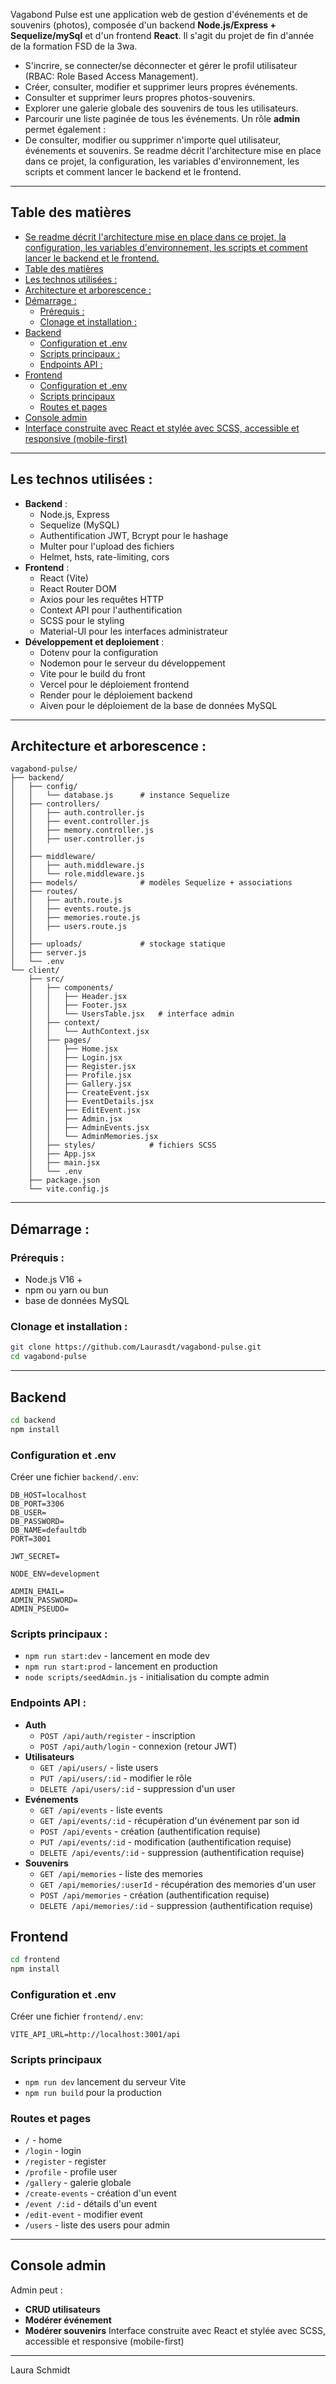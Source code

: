 Vagabond Pulse est une application web de gestion d'événements et de souvenirs (photos), composée d'un backend **Node.js/Express + Sequelize/mySql** et d'un frontend **React**. Il s'agit du projet de fin d'année de la formation FSD de la 3wa. 
* S'incrire, se connecter/se déconnecter et gérer le profil utilisateur (RBAC: Role Based Access Management).
* Créer, consulter, modifier et supprimer leurs propres événements.
* Consulter et supprimer leurs propres photos-souvenirs.
* Explorer une galerie globale des souvenirs de tous les utilisateurs.
* Parcourir une liste paginée de tous les événements.
Un rôle **admin** permet également :
* De consulter, modifier ou supprimer n'importe quel utilisateur, événements et souvenirs.
Se readme décrit l'architecture mise en place dans ce projet, la configuration, les variables d'environnement, les scripts et comment lancer le backend et le frontend.
---
## Table des matières
- [Se readme décrit l'architecture mise en place dans ce projet, la configuration, les variables d'environnement, les scripts et comment lancer le backend et le frontend.](#se-readme-décrit-larchitecture-mise-en-place-dans-ce-projet-la-configuration-les-variables-denvironnement-les-scripts-et-comment-lancer-le-backend-et-le-frontend)
- [Table des matières](#table-des-matières)
- [Les technos utilisées :](#les-technos-utilisées-)
- [Architecture et arborescence :](#architecture-et-arborescence-)
- [Démarrage :](#démarrage-)
  - [Prérequis :](#prérequis-)
  - [Clonage et installation :](#clonage-et-installation-)
- [Backend](#backend)
  - [Configuration et .env](#configuration-et-env)
  - [Scripts principaux :](#scripts-principaux-)
  - [Endpoints API :](#endpoints-api-)
- [Frontend](#frontend)
  - [Configuration et .env](#configuration-et-env-1)
  - [Scripts principaux](#scripts-principaux)
  - [Routes et pages](#routes-et-pages)
- [Console admin](#console-admin)
- [Interface construite avec React et stylée avec SCSS, accessible et responsive (mobile-first)](#interface-construite-avec-react-et-stylée-avec-scss-accessible-et-responsive-mobile-first)
---

## Les technos utilisées :
* **Backend** :
  * Node.js, Express
  * Sequelize (MySQL)
  * Authentification JWT, Bcrypt pour le hashage
  * Multer pour l'upload des fichiers
  * Helmet, hsts, rate-limiting, cors
* **Frontend** :
  * React (Vite)
  * React Router DOM
  * Axios pour les requêtes HTTP
  * Context API pour l'authentification
  * SCSS pour le styling
  * Material-UI pour les interfaces administrateur
* **Développement et deploiement** :
  * Dotenv pour la configuration
  * Nodemon pour le serveur du développement
  * Vite pour le build du front
  * Vercel pour le déploiement frontend
  * Render pour le déploiement backend
  * Aiven pour le déploiement de la base de données MySQL
---
## Architecture et arborescence :

```
vagabond-pulse/
├── backend/
│   ├── config/
│   │   └── database.js      # instance Sequelize
│   ├── controllers/
│   │   ├── auth.controller.js
│   │   ├── event.controller.js
│   │   ├── memory.controller.js
│   │   ├── user.controller.js
│   │   
│   ├── middleware/
│   │   ├── auth.middleware.js
│   │   └── role.middleware.js
│   ├── models/              # modèles Sequelize + associations
│   ├── routes/
│   │   ├── auth.route.js
│   │   ├── events.route.js
│   │   ├── memories.route.js
│   │   ├── users.route.js
│   │ 
│   ├── uploads/             # stockage statique
│   ├── server.js
│   └── .env
└── client/
    ├── src/
    │   ├── components/
    │   │   ├── Header.jsx
    │   │   ├── Footer.jsx
    │   │   └── UsersTable.jsx   # interface admin
    │   ├── context/
    │   │   └── AuthContext.jsx
    │   ├── pages/
    │   │   ├── Home.jsx
    │   │   ├── Login.jsx
    │   │   ├── Register.jsx
    │   │   ├── Profile.jsx
    │   │   ├── Gallery.jsx
    │   │   ├── CreateEvent.jsx
    │   │   ├── EventDetails.jsx
    │   │   ├── EditEvent.jsx
    │   │   ├── Admin.jsx
    │   │   ├── AdminEvents.jsx
    │   │   └── AdminMemories.jsx
    │   ├── styles/            # fichiers SCSS
    │   ├── App.jsx
    │   ├── main.jsx
    │   └── .env
    ├── package.json
    └── vite.config.js
```
---
## Démarrage :
### Prérequis :
* Node.js V16 +
* npm ou yarn ou bun
* base de données MySQL
### Clonage et installation :

```bash
git clone https://github.com/Laurasdt/vagabond-pulse.git
cd vagabond-pulse
```
---
## Backend 
```bash
cd backend
npm install
```

### Configuration et .env
Créer une fichier `backend/.env`:
```dotenv
DB_HOST=localhost
DB_PORT=3306
DB_USER=
DB_PASSWORD=
DB_NAME=defaultdb
PORT=3001

JWT_SECRET=

NODE_ENV=development

ADMIN_EMAIL=
ADMIN_PASSWORD=
ADMIN_PSEUDO=
```
### Scripts principaux :
* `npm run start:dev` - lancement en mode dev
* `npm run start:prod` - lancement en production
* `node scripts/seedAdmin.js` - initialisation du compte admin
### Endpoints API :
* **Auth**
  * `POST /api/auth/register` - inscription
  * `POST /api/auth/login` - connexion (retour JWT)
* **Utilisateurs**
  * `GET /api/users/` - liste users
  * `PUT /api/users/:id` - modifier le rôle
  * `DELETE /api/users/:id` - suppression d'un user
* **Evénements**
  * `GET /api/events` - liste events
  * `GET /api/events/:id` - récupération d'un événement par son id
  * `POST /api/events` - création (authentification requise)
  * `PUT /api/events/:id` - modification (authentification requise)
  * `DELETE /api/events/:id` - suppression (authentification requise)
* **Souvenirs**
  * `GET /api/memories` - liste des memories
  * `GET /api/memories/:userId` - récupération des memories d'un user
  * `POST /api/memories` - création (authentification requise)
  * `DELETE /api/memories/:id` - suppression (authentification requise)
## Frontend
```bash
cd frontend
npm install
```
### Configuration et .env
Créer une fichier `frontend/.env`:
```dotenv
VITE_API_URL=http://localhost:3001/api
```
### Scripts principaux
* `npm run dev` lancement du serveur Vite
* `npm run build` pour la production
### Routes et pages 
* `/`   - home
* `/login`   - login
* `/register`   - register
* `/profile`   - profile user
* `/gallery`   - galerie globale
* `/create-events`   - création d'un event
* `/event /:id`   - détails d'un event
* `/edit-event`   - modifier event
* `/users`   - liste des users pour admin
---
## Console admin
Admin peut :
* **CRUD utilisateurs**
* **Modérer événement**
* **Modérer souvenirs**
  Interface construite avec React et stylée avec SCSS, accessible et responsive (mobile-first) 
---
Laura Schmidt 
